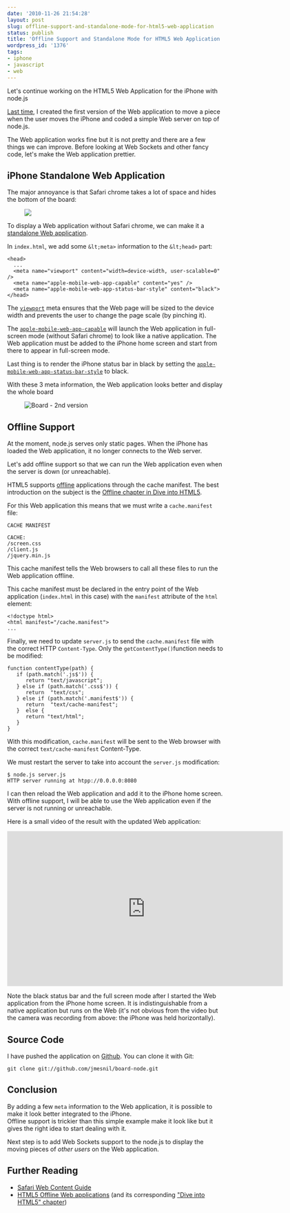 ```yaml
---
date: '2010-11-26 21:54:28'
layout: post
slug: offline-support-and-standalone-mode-for-html5-web-application
status: publish
title: 'Offline Support and Standalone Mode for HTML5 Web Application '
wordpress_id: '1376'
tags:
- iphone
- javascript
- web
---
```


Let's continue working on the HTML5 Web Application for the iPhone with node.js

[Last time][first-post], I created the first version of the Web application to move a piece when the user moves the iPhone and coded a simple Web server on top of node.js.

The Web application works fine but it is not pretty and there are a few things we can improve.
Before looking at Web Sockets and other fancy code, let's make the Web application prettier.

## iPhone Standalone Web Application

The major annoyance is that Safari chrome takes a lot of space and hides the bottom of the board:

<figure style="max-width:320px">
<img src="#{ site.s3.url }images/2010-11-26-chrome.png"/>
</figure>

To display a Web application without Safari chrome, we can make it a [standalone Web application][standalone].

In `index.html`, we add some `&lt;meta>` information to the `&lt;head>` part:

<pre><code class='xml'>&lt;head>
  ...
  &lt;meta name="viewport" content="width=device-width, user-scalable=0" />
  &lt;meta name="apple-mobile-web-app-capable" content="yes" />
  &lt;meta name="apple-mobile-web-app-status-bar-style" content="black">
&lt;/head>
</code></pre>

The [`viewport`][viewport] meta ensures that the Web page will be sized to the device width and prevents the user to change the page scale (by pinching it).  

The [`apple-mobile-web-app-capable`][standalone] will launch the Web application in full-screen mode (without Safari chrome) to look like a native application. The Web application must be added to the iPhone home screen and start from there to appear in full-screen mode.

Last thing is to render the iPhone status bar in black by setting the [`apple-mobile-web-app-status-bar-style`][status-bar] to black.

With these 3 meta information, the Web application looks better and display the whole board

<figure style="max-width:320px">
<img src="#{ site.s3.url }images/2010-11-26-Board-2nd-version.jpg" title="Board - 2nd version"/>
</figure>

## Offline Support

At the moment, node.js serves only static pages. When the iPhone has loaded the Web application, it no longer connects to the Web server.

Let's add offline support so that we can run the Web application even when the server is down (or unreachable).

HTML5 supports [offline][offline] applications through the cache manifest. The best introduction on the subject is the [Offline chapter in Dive into HTML5][offline-dip].

For this Web application this means that we must write a `cache.manifest` file:

    CACHE MANIFEST
    
    CACHE:
    /screen.css
    /client.js
    /jquery.min.js

This cache manifest tells the Web browsers to call all these files to run the Web application offline.

This cache manifest must be declared in the entry point of the Web application (`index.html` in this case) with the `manifest` attribute of the `html` element:

<pre><code class='xml'>&lt;!doctype html>
&lt;html manifest="/cache.manifest">
...
</code></pre>

Finally, we need to update `server.js` to send the `cache.manifest` file with the correct HTTP `Content-Type`.
Only the `getContentType()`function needs to be modified:

<pre><code class='javascript'>function contentType(path) {
   if (path.match('.js$')) {
      return "text/javascript";
   } else if (path.match('.css$')) {
      return  "text/css";           
   } else if (path.match('.manifest$')) {
      return  "text/cache-manifest";
   }  else {
      return "text/html";
   }
}
</code></pre>

With this modification, `cache.manifest` will be sent to the Web browser with the correct `text/cache-manifest` Content-Type.

We must restart the server to take into account the `server.js` modification:

<pre><code class='bash'>$ node.js server.js
HTTP server running at htpp://0.0.0.0:8080
</code></pre>

I can then reload the Web application and add it to the iPhone home screen.
With offline support, I will be able to use the Web application even if the server is not running or unreachable.

Here is a small video of the result with the updated Web application:

<div class="video-wrapper" style="max-width:640px;"><div class="video">
<iframe width="640" height="360" src="http://www.youtube.com/embed/yoJAC2Qc0uo" frameborder="0" allowfullscreen></iframe>
</div></div>

Note the black status bar and the full screen mode after I started the Web application from the iPhone home screen. It is indistinguishable from a native application but runs on the Web (it's not obvious from the video but the camera was recording from above: the iPhone was held horizontally).

## Source Code

I have pushed the application on [Github][board-git]. You can clone it with Git:

    git clone git://github.com/jmesnil/board-node.git

## Conclusion

By adding a few `meta` information to the Web application, it is possible to make it look better integrated to the iPhone.  
Offline support is trickier than this simple example make it look like but it gives the right idea to start dealing with it.    

Next step is to add Web Sockets support to the node.js to display the moving pieces of _other users_ on the Web application.

## Further Reading

* [Safari Web Content Guide][safari]
* [HTML5 Offline Web applications][offline] (and its corresponding ["Dive into HTML5" chapter][offline-dip])

[first-post]: http://jmesnil.net/weblog/2010/11/24/html5-web-application-for-iphone-and-ipad-with-node-js/
[standalone]: http://developer.apple.com/library/safari/#documentation/AppleApplications/Reference/SafariWebContent/ConfiguringWebApplications/ConfiguringWebApplications.html%23//apple_ref/doc/uid/TP40002051-CH3-SW2
[status-bar]: http://developer.apple.com/library/safari/#documentation/AppleApplications/Reference/SafariWebContent/ConfiguringWebApplications/ConfiguringWebApplications.html%23//apple_ref/doc/uid/TP40002051-CH3-SW1
[viewport]: http://developer.apple.com/library/safari/documentation/AppleApplications/Reference/SafariWebContent/UsingtheViewport/UsingtheViewport.html#//apple_ref/doc/uid/TP40006509-SW1
[offline]: http://www.whatwg.org/specs/web-apps/current-work/multipage/offline.html
[offline-dip]: http://diveintohtml5.org/offline.html
[safari]: http://developer.apple.com/library/safari/#documentation/AppleApplications/Reference/SafariWebContent/Introduction/Introduction.html
[board-git]: http://github.com/jmesnil/board-node

